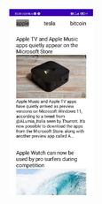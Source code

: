 <img src="https://github.com/kiselyv77/TestTask/blob/master/screens/screen.jpg" width="30%" height="30%" align="left" />
